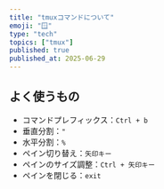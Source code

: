```yaml
---
title: "tmuxコマンドについて"
emoji: "🪟"
type: "tech"
topics: ["tmux"]
published: true
published_at: 2025-06-29
---
```


## よく使うもの

- コマンドプレフィックス：`Ctrl + b`
- 垂直分割：`"`
- 水平分割：`%`
- ペイン切り替え：`矢印キー`
- ペインのサイズ調整：`Ctrl + 矢印キー`
- ペインを閉じる：`exit`
